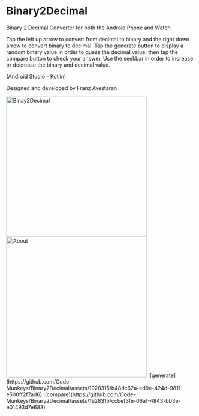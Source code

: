 # Binary2Decimal
 Binary 2 Decimal Converter for both the Android Phone and Watch
 
Tap the left up arrow to convert from decimal to binary and the right down arrow to convert binary to decimal. Tap the generate button to display a random binary value in order to guess the decimal value, then tap the compare button to check your answer. Use the seekbar in order to increase or decrease the binary and decimal value.
 
 (Android Studio - Kotlin)

 Designed and developed by Franz Ayestaran
 
<img width="375" alt="Binay2Decimal" src="https://user-images.githubusercontent.com/1928315/228054981-ef0c7fdd-4bd1-4dc0-b8ba-1ee594c61bd6.png">
<img width="375" alt="About" src="https://user-images.githubusercontent.com/1928315/228060634-111df2d7-6d73-4da9-aeb3-5a6c6c366143.png">
![generate](https://github.com/Code-Munkeys/Binary2Decimal/assets/1928315/b48dc62a-ed9e-424d-9811-e500ff2f7ad6)
![compare](https://github.com/Code-Munkeys/Binary2Decimal/assets/1928315/ccbef3fe-06a1-4843-bb3e-e01493d7e683)
